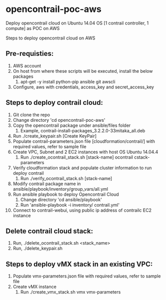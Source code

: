 # opencontrail-poc-aws
Deploy opencontrail cloud on Ubuntu 14.04 OS [1 contrail controller, 1 compute] as POC on AWS

Steps to deploy opencontrail cloud on AWS

Pre-requisties:
--------------
1. AWS account
2. On host from where these scripts will be executed, install the below packages
   1. apt-get -y install python-pip ansible git awscli
3. Configure, aws with credentials, access_key and secret_access_key


Steps to deploy contrail cloud:
-------------------------------
1. Git clone the repo
2. Change directory 'cd opencontrail-poc-aws'
3. Copy the opencontrail package under ansible/files folder
   1. Example, contrail-install-packages_3.2.2.0-33mitaka_all.deb
4. Run ./create_keypair.sh [Create KeyPair]
5. Populate contrail-parameters.json file [cloudformation/contrail/] with required values, refer to sample file
6. Create VPC, Subnet and 2 EC2 instances with host OS Ubuntu 14.04.4
   1. Run ./create_ocontrail_stack.sh [stack-name] ocontrail cstack-parameters
7. Verify cloudformation stack and populate cluster information to run deploy contrail
   1. Run ./verify_ocontrail_stack.sh [stack-name]
8. Modify contrail package name in ansible/playbook/inventory/group_vars/all.yml
9. Run ansible playbook to deploy Opencontrail Cloud
   1. Change directory 'cd ansible/playbook'
   2. Run 'ansible-playbook -i inventory/ contrail.yml' 
10. Connect to contrail-webui, using public ip address of contrailc EC2 instance


Delete contrail cloud stack:
---------------------------
1. Run, ./delete_ocontrail_stack.sh <stack_name>
2. Run, ./delete_keypair.sh


Steps to deploy vMX stack in an existing VPC:
--------------------------------------------
1. Populate vmx-parameters.json file with required values, refer to sample file
2. Create vMX instance
   1. Run ./create_vmx_stack.sh <stack-name> vmx vmx-parameters
